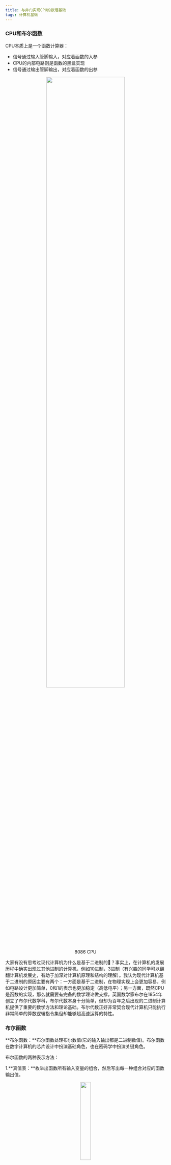 ```yaml
---
title: 与非门实现CPU的数理基础
tags: 计算机基础
---
```


### CPU和布尔函数

CPU本质上是一个函数计算器：
* 信号通过输入管脚输入，对应着函数的入参
* CPU的内部电路则是函数的黑盒实现
* 信号通过输出管脚输出，对应着函数的出参

 <center><img src="https://tva1.sinaimg.cn/large/006tNbRwly1gbdjx10y6yj31gu0och04.jpg" width="70%"></center>
 <center><figcaption>8086 CPU</figcaption></center>

 大家有没有思考过现代计算机为什么是基于二进制的🤔？事实上，在计算机的发展历程中确实出现过其他进制的计算机，例如10进制，3进制（有兴趣的同学可以翻翻计算机发展史，有助于加深对计算机原理和结构的理解）。我认为现代计算机基于二进制的原因主要有两个：一方面是基于二进制，在物理实现上会更加容易，例如电路设计更加简单，0和1的表示也更加稳定（高低电平）；另一方面，既然CPU是函数的实现，那么就需要有完备的数学理论做支撑，英国数学家布尔在1854年创立了布尔代数学科，布尔代数本身十分简单，但却为百年之后出现的二进制计算机提供了重要的数学方法和理论基础。布尔代数正好非常契合现代计算机只能执行非常简单的算数逻辑指令集但却能够超高速运算的特性。


### 布尔函数

**布尔函数：**布尔函数处理布尔数值(它的输入输出都是二进制数值)。布尔函数在数字计算机的芯片设计中扮演基础角色，也在密码学中扮演关键角色。

布尔函数的两种表示方法：

1.**真值表：**枚举出函数所有输入变量的组合，然后写出每一种组合对应的函数输出值。
 <center><img src="https://tva1.sinaimg.cn/large/006y8mN6ly1g921635xlzj30d00d2wed.jpg" width="25%"></center>
 <center><figcaption>真值表</figcaption></center>
2.**布尔表达式：**使用布尔操作符（And，Or，Not等）表达，上面的真值表可以用此表达式表示：
<center>f(x, y, z) = (x And y) Or (Not(x) And z)</center>

### 布尔函数和门
**门（gate）**是用来实现布尔函数的物理设备，例如与门，或门，非门，与非门等。门是基本的电子元器件，复杂的门电路就构成了CPU

<center><img src="https://tva1.sinaimg.cn/large/006y8mN6ly1g921661g24j30u004at8o.jpg" width="50%"></center>

门有输入管脚和输出管脚，对应着布尔函数的入参和出参；门电路的具体实现方式则对应着布尔函数的运算规则。复杂的布尔函数就对应的复杂的门电路

<center><img src="https://tva1.sinaimg.cn/large/006y8mN6ly1g92165tk1lj311g0d63yy.jpg" width="50%"></center>

布尔函数是门电路的数学表达，门电路是布尔函数的物理实现。**可以说CPU的实现是建立在布尔函数之上的**

### 用与非门实现CPU的数理基础

布尔函数的一些数学结论：
1. 任何一个布尔函数，无论多复杂，都可以只用三种布尔操作符And，Or，Not完全表达。
2. And，Or，Not运算都可以只用Nand（与非）一种运算来代替实现，或者只用Nor（或非）一种运算来代替实现。
3. 由1、2可得：仅使用Nand运算，就能够构建任何布尔函数。

*以上证明方法可以自行Google*

有了上面的数理基础做支撑，我们可以得出结论：一旦我们在物理上实现了Nand（与非门），我们就能够实现任何门电路，进而实现一个CPU。

### 用软件实现硬件

今天，硬件设计者们也不再亲手制作硬件了，而是用软件来实现设计：通过编写硬件描述语言（HDL）来描述芯片结构，并能通过测试用例来验证设计。

<center><img src="https://tva1.sinaimg.cn/large/006y8mN6ly1g921650gf9j313r0u077e.jpg" width="50%"></center>

好了，下面就让我们用Nand来实现一个CPU吧~